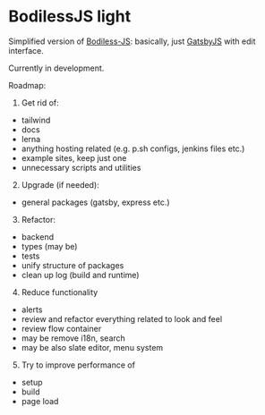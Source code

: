 # BodilessJS light

Simplified version of [Bodiless-JS](https://github.com/johnsonandjohnson/Bodiless-JS/): basically, just [GatsbyJS](https://www.gatsbyjs.com/) with edit interface.

Currently in development.

Roadmap:
1. Get rid of:
- tailwind
- docs
- lerna
- anything hosting related (e.g. p.sh configs, jenkins files etc.)
- example sites, keep just one
- unnecessary scripts and utilities

2. Upgrade (if needed):
- general packages (gatsby, express etc.)

3. Refactor:
- backend
- types (may be)
- tests
- unify structure of packages
- clean up log (build and runtime)

4. Reduce functionality
- alerts
- review and refactor everything related to look and feel
- review flow container
- may be remove i18n, search
- may be also slate editor, menu system

5. Try to improve performance of
- setup
- build
- page load